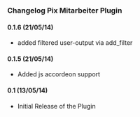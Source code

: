 ### Changelog Pix Mitarbeiter Plugin

#### 0.1.6 (21/05/14)

* added filtered user-output via add_filter

#### 0.1.5 (21/05/14)

* Added js accordeon support

#### 0.1 (13/05/14)

* Initial Release of the Plugin
